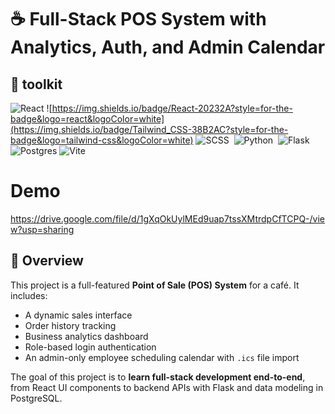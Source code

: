 # ☕ Full-Stack POS System with Analytics, Auth, and Admin Calendar

## 🧰 toolkit
![React](https://img.shields.io/badge/React-20232A?style=for-the-badge&logo=react&logoColor=white)
![https://img.shields.io/badge/React-20232A?style=for-the-badge&logo=react&logoColor=white](https://img.shields.io/badge/Tailwind_CSS-38B2AC?style=for-the-badge&logo=tailwind-css&logoColor=white)
![SCSS](https://img.shields.io/badge/Sass-CC6699?style=for-the-badge&logo=sass&logoColor=white)&nbsp;
![Python](https://img.shields.io/badge/Python-3670A0?style=for-the-badge&logo=python&logoColor=white)&nbsp;
![Flask](https://img.shields.io/badge/Flask-000000?style=for-the-badge&logo=flask&logoColor=white)
![Postgres](https://img.shields.io/badge/PostgreSQL-316192?style=for-the-badge&logo=postgresql&logoColor=white)
![Vite](https://img.shields.io/badge/Vite-B73BFE?style=for-the-badge&logo=vite&logoColor=white)

# Demo
https://drive.google.com/file/d/1gXqOkUylMEd9uap7tssXMtrdpCfTCPQ-/view?usp=sharing

## 🧠 Overview

This project is a full-featured **Point of Sale (POS) System** for a café. It includes:

- A dynamic sales interface
- Order history tracking
- Business analytics dashboard
- Role-based login authentication
- An admin-only employee scheduling calendar with `.ics` file import

The goal of this project is to **learn full-stack development end-to-end**, from React UI components to backend APIs with Flask and data modeling in PostgreSQL.

